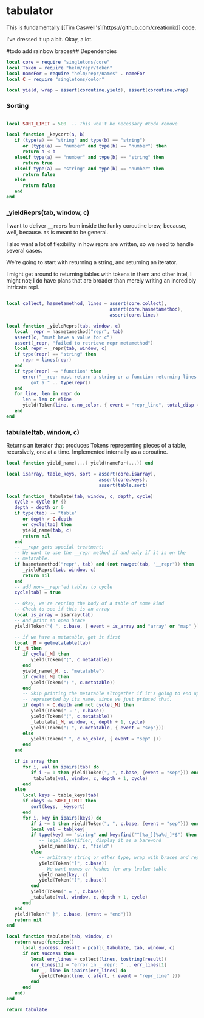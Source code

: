 # tabulator

This is fundamentally [[Tim Caswell's][https://github.com/creationix]] code.


I've dressed it up a bit. Okay, a lot.

#todo add rainbow braces## Dependencies

```lua
local core = require "singletons/core"
local Token = require "helm/repr/token"
local nameFor = require "helm/repr/names" . nameFor
local C = require "singletons/color"

local yield, wrap = assert(coroutine.yield), assert(coroutine.wrap)
```
### Sorting

```lua

local SORT_LIMIT = 500  -- This won't be necessary #todo remove

local function _keysort(a, b)
   if (type(a) == "string" and type(b) == "string")
      or (type(a) == "number" and type(b) == "number") then
      return a < b
   elseif type(a) == "number" and type(b) == "string" then
      return true
   elseif type(a) == "string" and type(b) == "number" then
      return false
   else
      return false
   end
end

```
### _yieldReprs(tab, window, c)

I want to deliver ``__repr``s from inside the funky coroutine brew,
because, well, because. ``ts`` is meant to be general.


I also want a lot of flexibility in how reprs are written, so we need to
handle several cases.


We're going to start with returning a string, and returning an iterator.


I might get around to returning tables with tokens in them and other intel,
I might not; I do have plans that are broader than merely writing an
incredibly intricate repl.

```lua

local collect, hasmetamethod, lines = assert(core.collect),
                                      assert(core.hasmetamethod),
                                      assert(core.lines)

local function _yieldReprs(tab, window, c)
   local _repr = hasmetamethod("repr", tab)
   assert(c, "must have a value for c")
   assert(_repr, "failed to retrieve repr metamethod")
   local repr = _repr(tab, window, c)
   if type(repr) == "string" then
      repr = lines(repr)
   end
   if type(repr) ~= "function" then
      error("__repr must return a string or a function returning lines,\
         got a " .. type(repr))
   end
   for line, len in repr do
      len = len or #line
      yield(Token(line, c.no_color, { event = "repr_line", total_disp = len }))
   end
end

```
### tabulate(tab, window, c)

Returns an iterator that produces Tokens representing pieces of a table,
recursively, one at a time. Implemented internally as a coroutine.

```lua
local function yield_name(...) yield(nameFor(...)) end

local isarray, table_keys, sort = assert(core.isarray),
                                  assert(core.keys),
                                  assert(table.sort)

local function _tabulate(tab, window, c, depth, cycle)
   cycle = cycle or {}
   depth = depth or 0
   if type(tab) ~= "table"
      or depth > C.depth
      or cycle[tab] then
      yield_name(tab, c)
      return nil
   end
   -- __repr gets special treatment:
   -- We want to use the __repr method if and only if it is on the
   -- metatable.
   if hasmetamethod("repr", tab) and (not rawget(tab, "__repr")) then
      _yieldReprs(tab, window, c)
      return nil
   end
   -- add non-__repr'ed tables to cycle
   cycle[tab] = true

   -- Okay, we're repring the body of a table of some kind
   -- Check to see if this is an array
   local is_array = isarray(tab)
   -- And print an open brace
   yield(Token("{ ", c.base, { event = is_array and "array" or "map" }))

   -- if we have a metatable, get it first
   local _M = getmetatable(tab)
   if _M then
      if cycle[_M] then
         yield(Token("⟨", c.metatable))
      end
      yield_name(_M, c, "metatable")
      if cycle[_M] then
         yield(Token("⟩ ", c.metatable))
      end
      -- Skip printing the metatable altogether if it's going to end up
      -- represented by its name, since we just printed that.
      if depth < C.depth and not cycle[_M] then
         yield(Token(" → ", c.base))
         yield(Token("⟨", c.metatable))
         _tabulate(_M, window, c, depth + 1, cycle)
         yield(Token("⟩ ", c.metatable, { event = "sep"}))
      else
         yield(Token(" ", c.no_color, { event = "sep" }))
      end
   end

   if is_array then
      for i, val in ipairs(tab) do
         if i ~= 1 then yield(Token(", ", c.base, {event = "sep"})) end
         _tabulate(val, window, c, depth + 1, cycle)
      end
   else
      local keys = table_keys(tab)
      if #keys <= SORT_LIMIT then
         sort(keys, _keysort)
      end
      for i, key in ipairs(keys) do
         if i ~= 1 then yield(Token(", ", c.base, {event = "sep"})) end
         local val = tab[key]
         if type(key) == "string" and key:find("^[%a_][%a%d_]*$") then
            -- legal identifier, display it as a bareword
            yield_name(key, c, "field")
         else
            -- arbitrary string or other type, wrap with braces and repr it
            yield(Token("[", c.base))
            -- We want names or hashes for any lvalue table
            yield_name(key, c)
            yield(Token("]", c.base))
         end
         yield(Token(" = ", c.base))
         _tabulate(val, window, c, depth + 1, cycle)
      end
   end
   yield(Token(" }", c.base, {event = "end"}))
   return nil
end

local function tabulate(tab, window, c)
   return wrap(function()
      local success, result = pcall(_tabulate, tab, window, c)
      if not success then
         local err_lines = collect(lines, tostring(result))
         err_lines[1] = "error in __repr: " .. err_lines[1]
         for _, line in ipairs(err_lines) do
            yield(Token(line, c.alert, { event = "repr_line" }))
         end
      end
   end)
end

return tabulate

```
